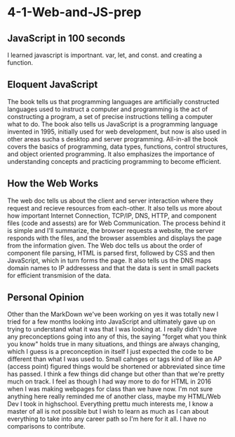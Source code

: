 # 4-1-Web-and-JS-prep

## JavaScript in 100 seconds
I learned javascript is importnant. var, let, and const. and creating a function. 

## Eloquent JavaScript 
The book tells us that programming languages are artificially constructed languages used to instruct a computer and programming is the act of constructing a program, a set of precise instructions telling a computer what to do. The book also tells us JavaScript is a programming language invented in 1995, initially used for web development, but now is also used in other areas sucha s desktop and server programming. All-in-all the book covers the basics of programming, data types, functions, control structures, and object oriented programming. It also emphasizes the importance of understanding concepts and practicing programming to become efficient. 

## How the Web Works 
The web doc tells us about the client and server interaction where they request and recieve resources from each-other. It also tells us more about how important Internet Connection, TCP/IP, DNS, HTTP, and component files (code and assests) are for Web Communication. The process behind it is simple and I'll summarize, the browser requests a website, the server responds with the files, and the browser assembles and displays the page from the information given. The Web doc tells us about the order of component file parsing, HTML is parsed first, followed by CSS and then JavaScript, which in turn forms the page. It also tells us the DNS maps domain names to IP addressess and that the data is sent in small packets for efficient transmision of the data. 


## Personal Opinion
Other than the MarkDown we've been working on yes it was totally new I tried for a few months looking into JavaScript and ultimately gave up on trying to understand what it was that I was looking at. I really didn't have any preconceptions going into any of this, the saying "forget what you think you know" holds true in many situations, and things are always changing, which I guess is a preconception in itself I just expected the code to be different than what I was used to. Small cahnges or tags kind of like an AP (access point) figured things would be shortened or abbreviated since time has passed. I think a few things did change but other than that we're pretty much on track. I feel as though I had way more to do for HTML in 2016 when I was making webpages for class than we have now. I'm not sure anything here really reminded me of another class, maybe my HTML/Web Dev I took in highschool. Everything prettu much interests me, I know a master of all is not possible but I wish to learn as much as I can about everything to take into any career path so I'm here for it all. I have no comparisons to contribute. 

